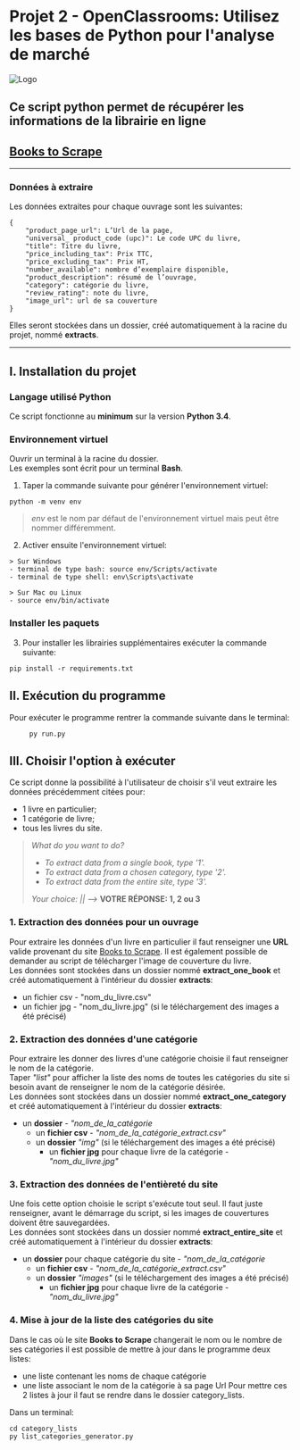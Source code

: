 # Projet 2 - OpenClassrooms: Utilisez les bases de Python pour l'analyse de marché
![Logo](https://user.oc-static.com/upload/2020/09/22/1600779540759_Online%20bookstore-01.png "logo du projet")  


## Ce script python permet de récupérer les informations de la librairie en ligne
## [Books to Scrape](https://books.toscrape.com "Link to books to scrape")
***

### Données à extraire
Les données extraites pour chaque ouvrage sont les suivantes: 
    
    {  
        "product_page_url": L’Url de la page,
        "universal_ product_code (upc)": Le code UPC du livre,
        "title": Titre du livre,
        "price_including_tax": Prix TTC,
        "price_excluding_tax": Prix HT,
        "number_available": nombre d’exemplaire disponible,
        "product_description": résumé de l’ouvrage,
        "category": catégorie du livre,
        "review_rating": note du livre,
        "image_url": url de sa couverture
    }
Elles seront stockées dans un dossier, créé automatiquement à la racine du projet, nommé **extracts**.
***  
  
## I. Installation du projet

### Langage utilisé **Python**
Ce script fonctionne au **minimum** sur la version **Python 3.4**.   

### Environnement virtuel
Ouvrir un terminal à la racine du dossier.  
Les exemples sont écrit pour un terminal **Bash**.
  
     
  1. Taper la commande suivante pour générer l'environnement virtuel:  

    python -m venv env  


> *env* est le nom par défaut de l'environnement virtuel mais peut être nommer différemment.  
  
  2. Activer ensuite l'environnement virtuel:
    
    > Sur Windows  
    - terminal de type bash: source env/Scripts/activate
    - terminal de type shell: env\Scripts\activate
      
    > Sur Mac ou Linux
    - source env/bin/activate

### Installer les paquets
  3. Pour installer les librairies supplémentaires exécuter la commande suivante:

    pip install -r requirements.txt

## II. Exécution du programme

Pour exécuter le programme rentrer la commande suivante dans le terminal:

         py run.py

## III. Choisir l'option à exécuter
Ce script donne la possibilité à l'utilisateur de choisir s'il veut extraire les données précédemment citées pour:
- 1 livre en particulier;
- 1 catégorie de livre;
- tous les livres du site.
>*What do you want to do?*
> - *To extract data from a single book, type '1'.*
> - *To extract data from a chosen category, type '2'.*
> - *To extract data from the entire site, type '3'.*
>
>*Your choice: || -->* **VOTRE RÉPONSE: 1, 2 ou 3**
  
    
### 1. Extraction des données pour un ouvrage
Pour extraire les données d'un livre en particulier il faut renseigner une **URL** valide provenant du site [Books to Scrape](https://books.toscrape.com "Site de Books to Scrape").
Il est également possible de demander au script de télécharger l'image de couverture du livre.  
Les données sont stockées dans un dossier nommé **extract_one_book** et créé automatiquement à l'intérieur du dossier **extracts**:
+ un fichier csv - "nom_du_livre.csv"
+ un fichier jpg - "nom_du_livre.jpg" (si le téléchargement des images a été précisé)
  
### 2. Extraction des données d'une catégorie
Pour extraire les donner des livres d'une catégorie choisie il faut renseigner le nom de la catégorie.  
Taper *"list"* pour afficher la liste des noms de toutes les catégories du site si besoin avant de renseigner le nom de la catégorie désirée.  
Les données sont stockées dans un dossier nommé **extract_one_category** et créé automatiquement à l'intérieur du dossier **extracts**:
+ un **dossier** - *"nom_de_la_catégorie*
    + un **fichier csv** - *"nom_de_la_catégorie_extract.csv"*
    + un **dossier** *"img"* (si le téléchargement des images a été précisé)
        + un **fichier jpg** pour chaque livre de la catégorie - *"nom_du_livre.jpg"* 

### 3. Extraction des données de l'entièreté  du site
Une fois cette option choisie le script s'exécute tout seul. Il faut juste renseigner, avant le démarrage du script, si les images de couvertures doivent être sauvegardées.  
Les données sont stockées dans un dossier nommé **extract_entire_site** et créé automatiquement à l'intérieur du dossier **extracts**:
+ un **dossier** pour chaque catégorie du site - *"nom_de_la_catégorie*
    + un **fichier csv** - *"nom_de_la_catégorie_extract.csv"*
    + un **dossier** *"images"* (si le téléchargement des images a été précisé)
        + un **fichier jpg** pour chaque livre de la catégorie - *"nom_du_livre.jpg"* 

### 4. Mise à jour de la liste des catégories du site
Dans le cas où le site **Books to Scrape** changerait le nom ou le nombre de ses catégories il est possible de mettre à jour dans le programme deux listes:
+ une liste contenant les noms de chaque catégorie
+ une liste associant le nom de la catégorie à sa page Url
Pour mettre ces 2 listes à jour il faut se rendre dans le dossier category_lists.  

Dans un terminal:  

    cd category_lists 
    py list_categories_generator.py




